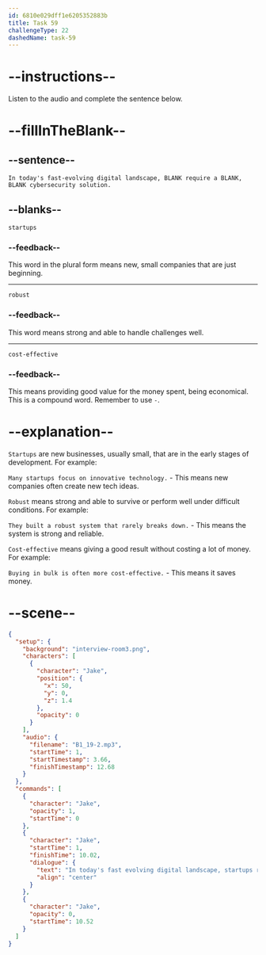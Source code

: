 ```yaml
---
id: 6810e029dff1e6205352883b
title: Task 59
challengeType: 22
dashedName: task-59
---
```


<!-- (Audio) Jake: In today's fast-evolving digital landscape, startups require a robust, cost-effective cybersecurity solution. -->

# --instructions--

Listen to the audio and complete the sentence below.

# --fillInTheBlank--

## --sentence--

`In today's fast-evolving digital landscape, BLANK require a BLANK, BLANK cybersecurity solution.`

## --blanks--

`startups`

### --feedback--

This word in the plural form means new, small companies that are just beginning.

---

`robust`

### --feedback--

This word means strong and able to handle challenges well.

---

`cost-effective`

### --feedback--

This means providing good value for the money spent, being economical. This is a compound word. Remember to use `-`.

# --explanation--

`Startups` are new businesses, usually small, that are in the early stages of development. For example:

`Many startups focus on innovative technology.` - This means new companies often create new tech ideas.

`Robust` means strong and able to survive or perform well under difficult conditions. For example:

`They built a robust system that rarely breaks down.` - This means the system is strong and reliable.

`Cost-effective` means giving a good result without costing a lot of money. For example:

`Buying in bulk is often more cost-effective.` - This means it saves money.

# --scene--

```json
{
  "setup": {
    "background": "interview-room3.png",
    "characters": [
      {
        "character": "Jake",
        "position": {
          "x": 50,
          "y": 0,
          "z": 1.4
        },
        "opacity": 0
      }
    ],
    "audio": {
      "filename": "B1_19-2.mp3",
      "startTime": 1,
      "startTimestamp": 3.66,
      "finishTimestamp": 12.68
    }
  },
  "commands": [
    {
      "character": "Jake",
      "opacity": 1,
      "startTime": 0
    },
    {
      "character": "Jake",
      "startTime": 1,
      "finishTime": 10.02,
      "dialogue": {
        "text": "In today's fast evolving digital landscape, startups require a robust, cost-effective cybersecurity solution.",
        "align": "center"
      }
    },
    {
      "character": "Jake",
      "opacity": 0,
      "startTime": 10.52
    }
  ]
}
```
